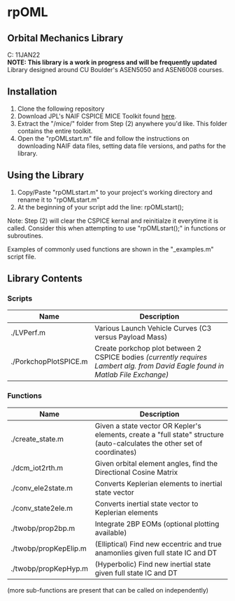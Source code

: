 # rpOML
## Orbital Mechanics Library
C: 11JAN22  <br />
**NOTE: This library is a work in progress and will be frequently updated** <br />
Library designed around CU Boulder's ASEN5050 and ASEN6008 courses.


## Installation
1. Clone the following repository
2. Download JPL's NAIF CSPICE MICE Toolkit found [here](https://naif.jpl.nasa.gov/naif/toolkit.html).
3. Extract the "/mice/" folder from Step (2) anywhere you'd like. This folder contains the entire toolkit.
5. Open the "rpOMLstart.m" file and follow the instructions on downloading NAIF data files, setting data file versions, and paths for the library.

## Using the Library
1. Copy/Paste "rpOMLstart.m" to your project's working directory and rename it to "rpOMLstart.m"
2. At the beginning of your script add the line: rpOMLstart();

Note: Step (2) will clear the CSPICE kernal and reinitialze it everytime it is called. Consider this when attempting to use "rpOMLstart();" in functions or subroutines. 

Examples of commonly used functions are shown in the "_examples.m" script file.


## Library Contents
### Scripts
| Name | Description |
| ----------- | ----------- |
| ./LVPerf.m  | Various Launch Vehicle Curves (C3 versus Payload Mass) |
| ./PorkchopPlotSPICE.m | Create porkchop plot between 2 CSPICE bodies *(currently requires Lambert alg. from David Eagle found in Matlab File Exchange)* |

### Functions
| Name | Description |
| ----------- | ----------- |
| ./create_state.m | Given a state vector OR Kepler's elements, create a "full state" structure (auto-calculates the other set of coordinates) |
| ./dcm_iot2rth.m | Given orbital element angles, find the Directional Cosine Matrix |
| ./conv_ele2state.m | Converts Keplerian elements to inertial state vector | 
| ./conv_state2ele.m | Converts inertial state vector to Keplerian elements |
| ./twobp/prop2bp.m | Integrate 2BP EOMs (optional plotting available) |
| ./twobp/propKepElip.m | (Elliptical) Find new eccentric and true anamonlies given full state IC and DT |
| ./twobp/propKepHyp.m | (Hyperbolic)  Find new inertial state given full state IC and DT |

(more sub-functions are present that can be called on independently)

